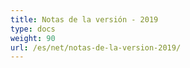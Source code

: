 ```yaml
---
title: Notas de la versión - 2019
type: docs
weight: 90
url: /es/net/notas-de-la-version-2019/
---
```

